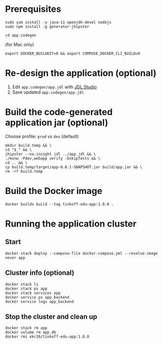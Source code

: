 Prerequisites
=============
```shell
sudo yum install -y java-11-openjdk-devel nodejs
sudo npm install -g generator-jhipster
```

```shell
cd app.codegen
```

(for Mac only)
```shell
export DOCKER_BUILDKIT=0 && export COMPOSE_DOCKER_CLI_BUILD=0
```


Re-design the application (optional)
=========================
1. Edit `app.codegen/app.jdl` with [JDL Studio](https://start.jhipster.tech/jdl-studio/)
1. Save updated `app.codegen/app.jdl`


Build the code-generated application jar (optional)
========================================
Choose profile: `prod` vs `dev` (default)
```shell
mkdir build.temp && \
cd "$_" && \
jhipster --no-insight jdl ../app.jdl && \
./mvnw -Pdev,webapp verify -DskipTests && \
cd .. && \
cp build.temp/target/app-0.0.1-SNAPSHOT.jar build/app.jar && \
rm -rf build.temp
```

Build the Docker image
======================
```shell
docker buildx build --tag tinkoff-edu-app:1.0.0 .
```

Running the application cluster
===============================
Start
-----
```shell
docker stack deploy --compose-file docker-compose.yml --resolve-image never app
```

Cluster info (optional)
------------
```shell
docker stack ls
docker stack ps app
docker stack services app
docker service ps app_backend
docker service logs app_backend 
```

Stop the cluster and clean up
-----------------------------
```shell
docker stack rm app
docker volume rm app_db
docker rmi ekr26/tinkoff-edu-app:1.0.0
```
